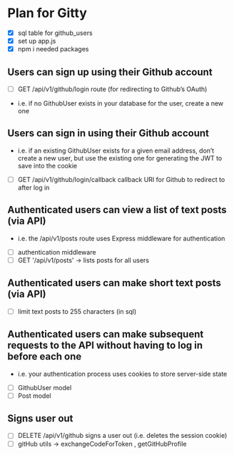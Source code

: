 # Plan for Gitty

- [x] sql table for github_users
- [x] set up app.js
- [x] npm i needed packages

## Users can sign up using their Github account

- [ ] GET /api/v1/github/login route (for redirecting to Github’s OAuth)
- i.e. if no GithubUser exists in your database for the user, create a new one

## Users can sign in using their Github account

- i.e. if an existing GithubUser exists for a given email address, don’t create a new user, but use the existing one for generating the JWT to save into the cookie
- [ ] GET /api/v1/github/login/callback callback URI for Github to redirect to after log in

## Authenticated users can view a list of text posts (via API)

- i.e. the /api/v1/posts route uses Express middleware for authentication
- [ ] authentication middleware
- [ ] GET '/api/v1/posts' -> lists posts for all users

## Authenticated users can make short text posts (via API)

- [ ] limit text posts to 255 characters (in sql)

## Authenticated users can make subsequent requests to the API without having to log in before each one

- i.e. your authentication process uses cookies to store server-side state
- [ ] GithubUser model
- [ ] Post model

## Signs user out

- [ ] DELETE /api/v1/github signs a user out (i.e. deletes the session cookie)
- [ ] gitHub utils -> exchangeCodeForToken , getGitHubProfile
